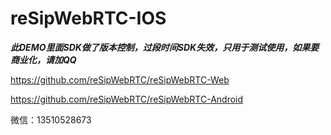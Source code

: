 # reSipWebRTC-IOS 
***此DEMO里面SDK做了版本控制，过段时间SDK失效，只用于测试使用，如果要商业化，请加QQ***

https://github.com/reSipWebRTC/reSipWebRTC-Web

https://github.com/reSipWebRTC/reSipWebRTC-Android


微信：13510528673
